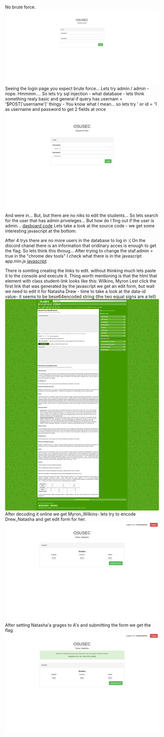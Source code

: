 

No brute force.
![login](https://raw.githubusercontent.com/slyher/CTF/main/damctf/img/login1.png)
Seeing the login page you expect brute force...
Lets try admin / admin - nope.
Hmmmm....
So lets try sql injection - what database - lets think something realy basic and general if query has usernam = '$POST['username']' thingy - You know what I mean...
so lets try ' or id = '1 as username and password to get 2 fields at once
![login2](https://raw.githubusercontent.com/slyher/CTF/main/damctf/img/login2.png)
And were in... But, but there are no niks to edit the students...
So lets search for the user that has admin priveleges...
But how do I fing out if the user is admin...
[dasboard code](https://github.com/slyher/CTF/blob/main/damctf/page_sourcefiles/OSUSEC%20-%20Dashboard.html)
Lets take a look at the source code - we get some interesting javascript at the bottom:
<script>
    var staff = {
        admin   :   false,
        name    :   'rhonda.daniels'
    }
</script>
<script src="js/app.min.js"></script>

After 4 trys there are no more users in the database to log in :(
On the discord chanel there is an information that oridinary acces is enough to get the flag.
So lets think this throug...
After trying to change the staf.admin = true in the "chrome dev tools"  I check what there is in the javascript app.min.js
[javascript](https://raw.githubusercontent.com/slyher/CTF/main/damctf/page_sourcefiles/OSUSEC%20-%20Dashboard_files/app.min.js)

There is somting creating the links to edit. without thinking much lets paste it to the console and execute it.
Thing worth mentioning is that the html that element with class student-link  looks like this: <td data-id="TXlyb25fV2lsa2lucw==" class="student-link">Wilkins, Myron</td>
Lest click the first link that was generated by the javascript we get an edit form, but wait we need to edit it for Natasha Drew - time to take a look at the data-id value- it seems to be bese64encoded  string (the two equal signs are a tell)
![do the base64](https://raw.githubusercontent.com/slyher/CTF/main/damctf/img/base64code.png)
After decoding it online we get Myron_Wilkins- lets try to encode Drew_Natasha and get edit form for her.
![edit form for Natasha](https://raw.githubusercontent.com/slyher/CTF/main/damctf/img/natasha-form.png)
After setting Natasha'a grages to A's and submitting the form we get the flag
![edit form for Natasha submitted](https://raw.githubusercontent.com/slyher/CTF/main/damctf/img/natasha-form-submited.png)
